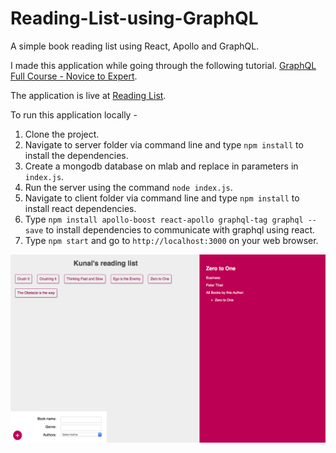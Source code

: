 # Reading-List-using-GraphQL  
  
A simple book reading list using React, Apollo and GraphQL.  
  
I made this application while going through the following tutorial. [GraphQL Full Course - Novice to Expert](https://www.youtube.com/watch?v=ed8SzALpx1Q).  
  
The application is live at [Reading List](https://graphql-reading-list.herokuapp.com/).  
  
To run this application locally -  
1. Clone the project.  
2. Navigate to server folder via command line and type `npm install` to install the dependencies.  
3. Create a mongodb database on mlab and replace in parameters in `index.js`.  
4. Run the server using the command `node index.js`.  
5. Navigate to client folder via command line and type `npm install` to install react dependencies.
6. Type `npm install apollo-boost react-apollo graphql-tag graphql --save` to install dependencies to communicate with graphql using react.  
7. Type `npm start` and go to `http://localhost:3000` on your web browser.  
    
  
    
![Reading list screenshot](https://raw.githubusercontent.com/abkunal/Reading-List-using-GraphQL/master/Reading%20List%20Screenshot.png)  

